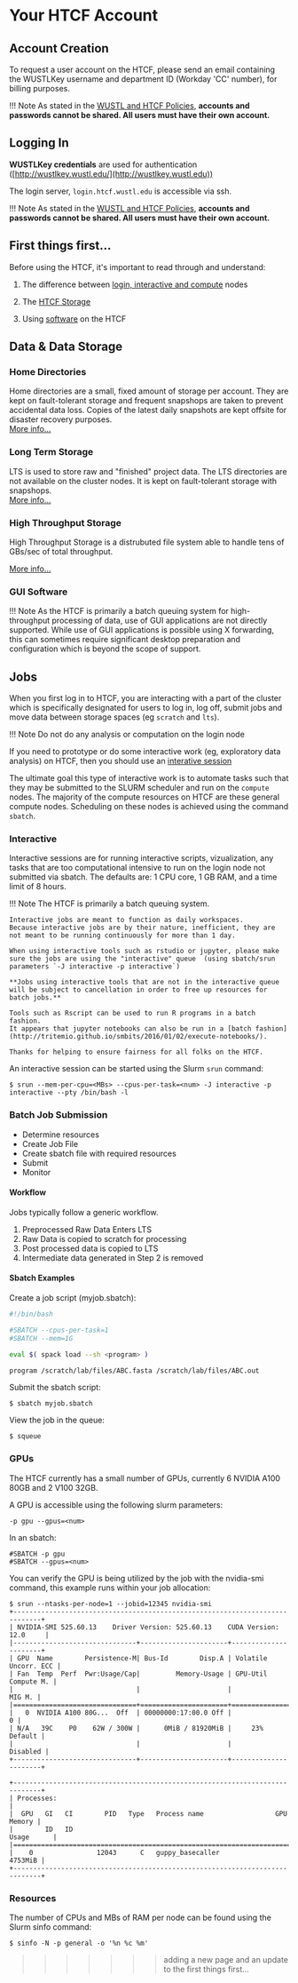 # Your HTCF Account

## Account Creation

To request a user account on the HTCF, please send an email containing the WUSTLKey username and department ID (Workday 'CC' number), for billing purposes.

!!! Note
    As stated in the [WUSTL and HTCF Policies](../policies.md#account-usage), **accounts and passwords cannot be shared. All users must have their own account.**

## Logging In

**WUSTLKey credentials** are used for authentication ([http://wustlkey.wustl.edu/](http://wustlkey.wustl.edu))

The login server, `login.htcf.wustl.edu` is accessible via ssh.  

!!! Note
    As stated in the [WUSTL and HTCF Policies](../policies.md#account-usage), **accounts and passwords cannot be shared. All users must have their own account.**

## First things first...

Before using the HTCF, it's important to read through and understand:

1. The difference between [login, interactive and compute](#jobs) nodes

1. The [HTCF Storage](../storage/index.md)

2. Using [software](../software.md) on the HTCF

## Data & Data Storage

### Home Directories
Home directories are a small, fixed amount of storage per account.  They are kept on fault-tolerant storage and frequent snapshops are taken to prevent accidental data loss.  Copies of the latest daily snapshots are kept offsite for disaster recovery purposes.  
[More info...](../storage/index.md#hds)

### Long Term Storage
LTS is used to store raw and "finished" project data.  The LTS directories are not available on the cluster nodes.  It is kept on fault-tolerant storage with snapshops.  
[More info...](../storage/index.md#lts)

### High Throughput Storage
High Throughput Storage is a distrubuted file system able to handle tens of GBs/sec of total throughput.

[More info...](../storage/index.md#hts)


### GUI Software

!!! Note
    As the HTCF is primarily a batch queuing system for high-throughput processing of data, use of GUI applications are not directly supported.  While use of GUI applications is possible using X forwarding, this can sometimes require significant desktop preparation and configuration which is beyond the scope of support.


## Jobs

When you first log in to HTCF, you are interacting with a part of the cluster 
which is specifically designated for users to log in, log off, submit jobs and 
move data between storage spaces (eg `scratch` and `lts`).  

!!! Note
    Do not do any analysis or computation on the login node

If you need to prototype or do some interactive work (eg, exploratory data analysis) 
on HTCF, then you should use an [interative session](#Interactive)  

The ultimate goal this type of interactive work is to automate tasks such that 
they may be submitted to the SLURM scheduler and run on the `compute` nodes. 
The majority of the compute resources on HTCF are these general compute nodes. 
Scheduling on these nodes is achieved using the command `sbatch`.

### Interactive 

Interactive sessions are for running interactive scripts, vizualization, any tasks that are too computational intensive to run on the login node not submitted via sbatch.  The defaults are: 1 CPU core, 1 GB RAM, and a time limit of 8 hours.

!!! Note
    The HTCF is primarily a batch queuing system.

    Interactive jobs are meant to function as daily workspaces.
    Because interactive jobs are by their nature, inefficient, they are not meant to be running continuously for more than 1 day.

    When using interactive tools such as rstudio or jupyter, please make sure the jobs are using the "interactive" queue  (using sbatch/srun parameters `-J interactive -p interactive`)

    **Jobs using interactive tools that are not in the interactive queue will be subject to cancellation in order to free up resources for batch jobs.**

    Tools such as Rscript can be used to run R programs in a batch fashion.
    It appears that jupyter notebooks can also be run in a [batch fashion](http://tritemio.github.io/smbits/2016/01/02/execute-notebooks/).

    Thanks for helping to ensure fairness for all folks on the HTCF.

An interactive session can be started using the Slurm `srun` command:

    $ srun --mem-per-cpu=<MBs> --cpus-per-task=<num> -J interactive -p interactive --pty /bin/bash -l

### Batch Job Submission

 * Determine resources
 * Create Job File
 * Create sbatch file with required resources
 * Submit
 * Monitor

#### Workflow

Jobs typically follow a generic workflow.

 1. Preprocessed Raw Data Enters LTS
 2. Raw Data is copied to scratch for processing
 3. Post processed data is copied to LTS
 4. Intermediate data generated in Step 2 is removed

#### Sbatch Examples

Create a job script (myjob.sbatch):
~~~~bash
#!/bin/bash

#SBATCH --cpus-per-task=1
#SBATCH --mem=1G

eval $( spack load --sh <program> )

program /scratch/lab/files/ABC.fasta /scratch/lab/files/ABC.out
~~~~

Submit the sbatch script:

    $ sbatch myjob.sbatch

View the job in the queue:

    $ squeue

### GPUs

The HTCF currently has a small number of GPUs, currently 6 NVIDIA A100 80GB and 2 V100 32GB.

A GPU is accessible using the following slurm parameters:

    -p gpu --gpus=<num>

In an sbatch:

~~~~{.language-bash}
#SBATCH -p gpu
#SBATCH --gpus=<num>
~~~~

You can verify the GPU is being utilized by the job with the nvidia-smi command, this example runs within your job allocation:

~~~~{.language-bash}
$ srun --ntasks-per-node=1 --jobid=12345 nvidia-smi
+-----------------------------------------------------------------------------+
| NVIDIA-SMI 525.60.13    Driver Version: 525.60.13    CUDA Version: 12.0     |
|-------------------------------+----------------------+----------------------+
| GPU  Name        Persistence-M| Bus-Id        Disp.A | Volatile Uncorr. ECC |
| Fan  Temp  Perf  Pwr:Usage/Cap|         Memory-Usage | GPU-Util  Compute M. |
|                               |                      |               MIG M. |
|===============================+======================+======================|
|   0  NVIDIA A100 80G...  Off  | 00000000:17:00.0 Off |                    0 |
| N/A   39C    P0    62W / 300W |      0MiB / 81920MiB |     23%      Default |
|                               |                      |             Disabled |
+-------------------------------+----------------------+----------------------+

+-----------------------------------------------------------------------------+
| Processes:                                                                  |
|  GPU   GI   CI        PID   Type   Process name                  GPU Memory |
|        ID   ID                                                   Usage      |
|=============================================================================|
|    0                12043      C   guppy_basecaller                 4753MiB |
+-----------------------------------------------------------------------------+
~~~~

### Resources

The number of CPUs and MBs of RAM per node can be found using the Slurm sinfo command:

    $ sinfo -N -p general -o '%n %c %m'
>>>>>>> adding a new page and an update to the first things first...
